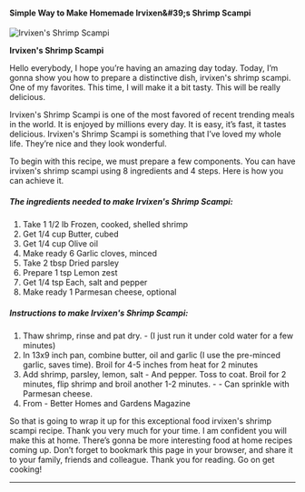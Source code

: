             

#### Simple Way to Make Homemade Irvixen&amp;#39;s Shrimp Scampi

![Irvixen's Shrimp Scampi](https://img-global.cpcdn.com/recipes/5518231820304384/751x532cq70/irvixens-shrimp-scampi-recipe-main-photo.jpg)

**Irvixen's Shrimp Scampi**

Hello everybody, I hope you’re having an amazing day today. Today, I’m gonna show you how to prepare a distinctive dish, irvixen's shrimp scampi. One of my favorites. This time, I will make it a bit tasty. This will be really delicious.

Irvixen's Shrimp Scampi is one of the most favored of recent trending meals in the world. It is enjoyed by millions every day. It is easy, it’s fast, it tastes delicious. Irvixen's Shrimp Scampi is something that I’ve loved my whole life. They’re nice and they look wonderful.

To begin with this recipe, we must prepare a few components. You can have irvixen's shrimp scampi using 8 ingredients and 4 steps. Here is how you can achieve it.

##### The ingredients needed to make Irvixen's Shrimp Scampi:

1.  Take 1 1/2 lb Frozen, cooked, shelled shrimp
2.  Get 1/4 cup Butter, cubed
3.  Get 1/4 cup Olive oil
4.  Make ready 6 Garlic cloves, minced
5.  Take 2 tbsp Dried parsley
6.  Prepare 1 tsp Lemon zest
7.  Get 1/4 tsp Each, salt and pepper
8.  Make ready 1 Parmesan cheese, optional

##### Instructions to make Irvixen's Shrimp Scampi:

1.  Thaw shrimp, rinse and pat dry. - (I just run it under cold water for a few minutes)
2.  In 13x9 inch pan, combine butter, oil and garlic (I use the pre-minced garlic, saves time). Broil for 4-5 inches from heat for 2 minutes
3.  Add shrimp, parsley, lemon, salt - And pepper. Toss to coat. Broil for 2 minutes, flip shrimp and broil another 1-2 minutes. - - Can sprinkle with Parmesan cheese.
4.  From - Better Homes and Gardens Magazine

So that is going to wrap it up for this exceptional food irvixen's shrimp scampi recipe. Thank you very much for your time. I am confident you will make this at home. There’s gonna be more interesting food at home recipes coming up. Don’t forget to bookmark this page in your browser, and share it to your family, friends and colleague. Thank you for reading. Go on get cooking!

* * *